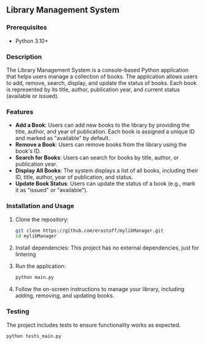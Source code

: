 ## Library Management System

### Prerequisites

- Python 3.10+

### Description

The Library Management System is a console-based Python application that helps users manage a collection of books. The application allows users to add, remove, search, display, and update the status of books. Each book is represented by its title, author, publication year, and current status (available or issued).

### Features

- **Add a Book**: Users can add new books to the library by providing the title, author, and year of publication. Each book is assigned a unique ID and marked as "available" by default.
- **Remove a Book**: Users can remove books from the library using the book's ID.
- **Search for Books**: Users can search for books by title, author, or publication year.
- **Display All Books**: The system displays a list of all books, including their ID, title, author, year of publication, and status.
- **Update Book Status**: Users can update the status of a book (e.g., mark it as "issued" or "available").

### Installation and Usage

1. Clone the repository:

   ```bash
   git clone https://github.com/erastoff/mylibManager.git
   cd mylibManager

2. Install dependencies: This project has no external dependencies, just for lintering

3. Run the application:

   ```bash
   python main.py
   ```
4. Follow the on-screen instructions to manage your library, including adding, removing, and updating books.

### Testing

The project includes tests to ensure functionality works as expected.

   ```bash
   python tests_main.py
   ```
